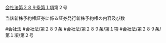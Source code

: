[会社法第２８９条第１項](会社法＿＿＿＿第２８９条第１項)第２号

当該新株予約権証券に係る証券発行新株予約権の内容及び数


#会社法
#会社法/第２８９条
#会社法/第２８９条/第１項
#会社法/第２８９条/第１項/第２号
